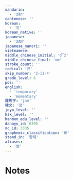```yaml
---
mandarin:
  - 'zàn'
cantonese: ''
korean:
  - '잠'
korean_native: ''
japanese:
  - 'ZAN'
japanese_nanori: ''
vietnamese:
middle_chinese_initial: 'd͡z'
middle_chinese_final: 'ɑm'
stroke_count: ''
radical: '日'
skip_number: '2-11-4'
grade_level: 6
pos: ''
english:
  - 'temporary'
  - 'momentary'
羅馬字: 'jam'
韓文: '잠'
joyo_level: ''
hsk_level: ''
hanmun_edu_level: ''
danayo_id: 6395
mc_id: 3335
graphemic_classification: '斬'
stand_in: '暫時'
aliases:
  - '暂'
---
```


# Notes
